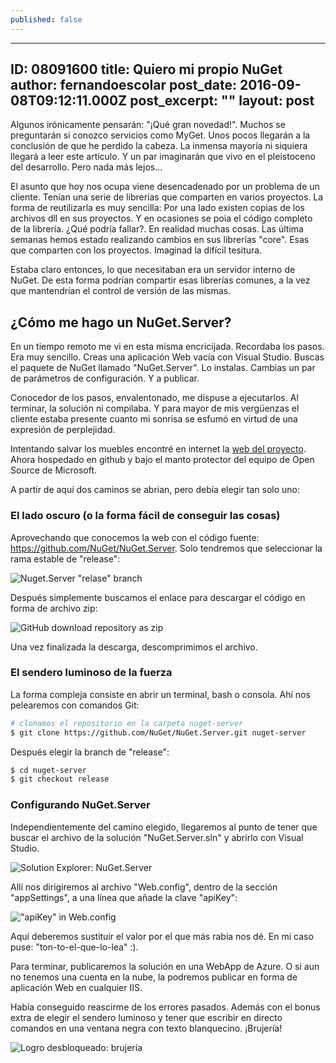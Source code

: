 ```yaml
---
published: false
---
```

---
ID: 08091600
title: Quiero mi propio NuGet
author: fernandoescolar
post_date: 2016-09-08T09:12:11.000Z
post_excerpt: ""
layout: post
---
Algunos irónicamente pensarán: "¡Qué gran novedad!". Muchos se preguntarán si conozco servicios como MyGet. Unos pocos llegarán a la conclusión de que he perdido la cabeza. La inmensa mayoría ni siquiera llegará a leer este artículo. Y un par imaginarán que vivo en el pleistoceno del desarrollo. Pero nada más lejos...
<!--break-->

El asunto que hoy nos ocupa viene desencadenado por un problema de un cliente. Tenían una serie de librerías que comparten en varios proyectos. La forma de reutilizarla es muy sencilla: Por una lado existen copias de los archivos dll en sus proyectos. Y en ocasiones se poia el código completo de la librería. ¿Qué podría fallar?. En realidad muchas cosas. Las última semanas hemos estado realizando cambios en sus librerías "core". Esas que comparten con los proyectos. Imaginad la difícil tesitura.

Estaba claro entonces, lo que necesitaban era un servidor interno de NuGet. De esta forma podrían compartir esas librerías comunes, a la vez que mantendrían el control de versión de las mismas.

## ¿Cómo me hago un NuGet.Server?
En un tiempo remoto me vi en esta misma encricijada. Recordaba los pasos. Era muy sencillo. Creas una aplicación Web vacía con Visual Studio. Buscas el paquete de NuGet llamado "NuGet.Server". Lo instalas. Cambias un par de parámetros de configuración. Y a publicar.

Conocedor de los pasos, envalentonado, me dispuse a ejecutarlos. Al terminar, la solución ni compilaba. Y para mayor de mis vergüenzas el cliente estaba presente cuanto mi sonrisa se esfumó en virtud de una expresión de perplejidad.

Intentando salvar los muebles encontré en internet la [web del proyecto](https://github.com/NuGet/NuGet.Server "NuGet.Server on GitHub"). Ahora hospedado en github y bajo el manto protector del equipo de Open Source de Microsoft.

A partir de aquí dos caminos se abrian, pero debía elegir tan solo uno:

### El lado oscuro (o la forma fácil de conseguir las cosas)
Aprovechando que conocemos la web con el código fuente: https://github.com/NuGet/NuGet.Server. Solo tendremos que seleccionar la rama estable de "release":

![Nuget.Server "relase" branch]({{site.baseurl}}/public/uploads/2016/09/github-nuget-1.png)

Después simplemente buscamos el enlace para descargar el código en forma de archivo zip:

![GitHub download repository as zip]({{site.baseurl}}/public/uploads/2016/09/github-nuget-2.png)

Una vez finalizada la descarga, descomprimimos el archivo.

### El sendero luminoso de la fuerza
La forma compleja consiste en abrir un terminal, bash o consola. Ahí nos pelearemos con comandos Git:

```bash
# clonamos el repositorio en la carpeta nuget-server
$ git clone https://github.com/NuGet/NuGet.Server.git nuget-server
```

Después elegir la branch de "release":

```bash
$ cd nuget-server
$ git checkout release
```

### Configurando NuGet.Server
Independientemente del camino elegido, llegaremos al punto de tener que buscar el archivo de la solución "NuGet.Server.sln" y abrirlo con Visual Studio.

![Solution Explorer: NuGet.Server]({{site.baseurl}}/public/uploads/2016/09/vs-nuget-1.png)

Allí nos dirigiremos al archivo "Web.config", dentro de la sección "appSettings", a una línea que añade la clave "apiKey":

!["apiKey" in Web.config]({{site.baseurl}}/public/uploads/2016/09/vs-nuget-2.png)

Aquí deberemos sustituir el valor por el que más rabia nos dé. En mi caso puse: "ton-to-el-que-lo-lea" :).

Para terminar, publicaremos la solución en una WebApp de Azure. O si aun no tenemos una cuenta en la nube, la podremos publicar en forma de aplicación Web en cualquier IIS.

Había conseguido reascirme de los errores pasados. Además con el bonus extra de elegir el sendero luminoso y tener que escribir en directo comandos en una ventana negra con texto blanquecino. ¡Brujería!

![Logro desbloqueado: brujería]({{site.baseurl}}/public/uploads/2016/09/Fernando%2Bha%2Busado%2Bbrujer%C3%ADa.gif)





